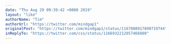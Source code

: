 ```yaml
---
date: "Thu Aug 29 09:39:42 +0000 2019"
layout: "like"
authorName: "Tim"
authorUrl: "https://twitter.com/mindgap1"
originalPost: "https://twitter.com/mindgap1/status/1167008917890719744"
inReplyTo: "https://twitter.com/css/status/1166932212857466880"
---
```

